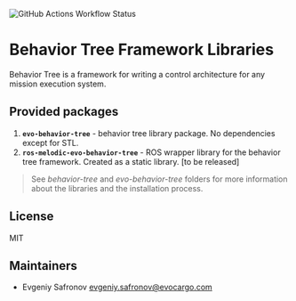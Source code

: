 ![GitHub Actions Workflow Status](https://img.shields.io/github/actions/workflow/status/Evocargo/behavior_tree/ci.yml)

# Behavior Tree Framework Libraries

Behavior Tree is a framework for writing a control architecture for any mission
execution system.

## Provided packages

1. **`evo-behavior-tree`** - behavior tree library package. No dependencies except for STL. 
2. **`ros-melodic-evo-behavior-tree`** - ROS wrapper library for the behavior
   tree framework. Created as a static library. [to be released]

> See _behavior-tree_ and _evo-behavior-tree_ folders for more information about
> the libraries and the installation process.

## License

MIT

## Maintainers

- Evgeniy Safronov <evgeniy.safronov@evocargo.com>
